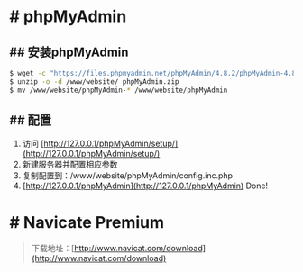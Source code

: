 # # phpMyAdmin

## ## 安装phpMyAdmin

```bash
$ wget -c "https://files.phpmyadmin.net/phpMyAdmin/4.8.2/phpMyAdmin-4.8.2-all-languages.zip" -O "phpMyAdmin.zip"
$ unzip -o -d /www/website/ phpMyAdmin.zip
$ mv /www/website/phpMyAdmin-* /www/website/phpMyAdmin
```

## ## 配置

1. 访问 [http://127.0.0.1/phpMyAdmin/setup/](http://127.0.0.1/phpMyAdmin/setup/)
2. 新建服务器并配置相应参数
3. 复制配置到：/www/website/phpMyAdmin/config.inc.php
4. [http://127.0.0.1/phpMyAdmin](http://127.0.0.1/phpMyAdmin) Done!

# # Navicate Premium

> 下载地址：[http://www.navicat.com/download](http://www.navicat.com/download)



